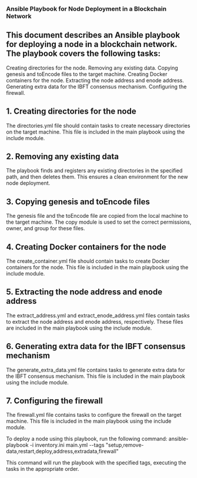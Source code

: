 

### Ansible Playbook for Node Deployment in a Blockchain Network
## This document describes an Ansible playbook for deploying a node in a blockchain network. The playbook covers the following tasks:

Creating directories for the node.
Removing any existing data.
Copying genesis and toEncode files to the target machine.
Creating Docker containers for the node.
Extracting the node address and enode address.
Generating extra data for the IBFT consensus mechanism.
Configuring the firewall.

## 1. Creating directories for the node
The directories.yml file should contain tasks to create necessary directories on the target machine. This file is included in the main playbook using the include module.

## 2. Removing any existing data
The playbook finds and registers any existing directories in the specified path, and then deletes them. This ensures a clean environment for the new node deployment.

## 3. Copying genesis and toEncode files
The genesis file and the toEncode file are copied from the local machine to the target machine. The copy module is used to set the correct permissions, owner, and group for these files.

## 4. Creating Docker containers for the node
The create_container.yml file should contain tasks to create Docker containers for the node. This file is included in the main playbook using the include module.

## 5. Extracting the node address and enode address
The extract_address.yml and extract_enode_address.yml files contain tasks to extract the node address and enode address, respectively. These files are included in the main playbook using the include module.

## 6. Generating extra data for the IBFT consensus mechanism
The generate_extra_data.yml file contains tasks to generate extra data for the IBFT consensus mechanism. This file is included in the main playbook using the include module.

## 7. Configuring the firewall
The firewall.yml file contains tasks to configure the firewall on the target machine. This file is included in the main playbook using the include module.


To deploy a node using this playbook, run the following command:
    ansible-playbook -i inventory.ini main.yml --tags "setup,remove-data,restart,deploy,address,extradata,firewall"

This command will run the playbook with the specified tags, executing the tasks in the appropriate order.


